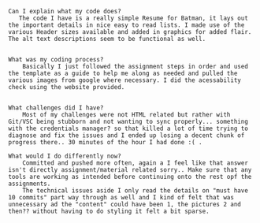 

    Can I explain what my code does?
       The code I have is a really simple Resume for Batman, it lays out the important details in nice easy to read lists. I made use of the various Header sizes available and added in graphics for added flair. The alt text descriptions seem to be functional as well.


    What was my coding process?
        Basically I just followed the assignment steps in order and used the template as a guide to help me along as needed and pulled the various images from google where necessary. I did the acessability check using the website provided.


    What challenges did I have?
        Most of my challenges were not HTML related but rather with Git/VSC being stubborn and not wanting to sync properly... something with the credentials manager? so that killed a lot of time trying to diagnose and fix the issues and I ended up losing a decent chunk of progress there.. 30 minutes of the hour I had done :( .

    What would I do differently now?
        Committed and pushed more often, again a I feel like that answer isn't directly assignment/material related sorry.. Make sure that any tools are working as intended before continuing onto the rest opf the assignments.
        The technical issues aside I only read the details on "must have 10 commits" part way through as well and I kind of felt that was unnecessary ad the "content" could have been 1, the pictures 2 and then?? without having to do styling it felt a bit sparse.

